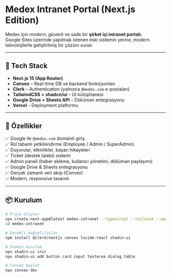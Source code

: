 # Medex Intranet Portal (Next.js Edition)

Medex için modern, güvenli ve sade bir **şirket içi intranet portalı**.  
Google Sites üzerinde yapılmak istenen eski sistemin yerine, modern teknolojilerle geliştirilmiş bir çözüm sunar.

---

## 🚀 Tech Stack

- **Next.js 15 (App Router)**
- **Convex** – Real-time DB ve backend fonksiyonları
- **Clerk** – Authentication (yalnızca `@medex.com` e-postaları)
- **TailwindCSS + shadcn/ui** – UI kütüphanesi
- **Google Drive + Sheets API** – Döküman entegrasyonu
- **Vercel** – Deployment platformu

---

## 🧱 Özellikler

✅ Google ile `@medex.com` domainli giriş  
✅ Rol tabanlı yetkilendirme (Employee / Admin / SuperAdmin)  
✅ Duyurular, etkinlikler, başarı hikayeleri  
✅ Ticket (destek talebi) sistemi  
✅ Admin paneli (haber ekleme, kullanıcı yönetimi, döküman paylaşımı)  
✅ Google Drive & Sheets entegrasyonu  
✅ Gerçek zamanlı veri akışı (Convex)  
✅ Modern, responsive tasarım

---

## 📦 Kurulum

```bash
# Proje oluştur
npx create-next-app@latest medex-intranet --typescript --tailwind --app
cd medex-intranet

# Gerekli bağımlılıklar
npm install @clerk/nextjs convex lucide-react shadcn-ui

# Shadcn kurulum
npx shadcn-ui init
npx shadcn-ui add button card input textarea dialog table

# Convex başlat
npx convex dev
